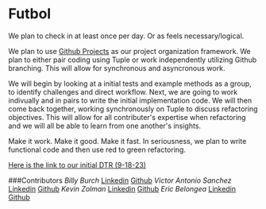 # Futbol

We plan to check in at least once per day. Or as feels necessary/logical.

We plan to use [Github Projects](https://github.com/users/zkevkev/projects/1/views/1) as our project organization framework. We plan to either pair coding using Tuple or work independently utilizing Github branching. This will allow for synchronous and asyncronous work.

We will begin by looking at a initial tests and example methods as a group, to identify challenges and direct workflow. Next, we are going to work indivually and in pairs to write the initial implementation code. We will then come back together, working synchronously on Tuple to discuss refactoring objectives. This will allow for all contributer's expertise when refactoring and we will all be able to learn from one another's insights.

Make it work. Make it good. Make it fast. In seriousness, we plan to write functional code and then use red to green refactoring.

[Here is the link to our initial DTR (9-18-23)](https://docs.google.com/document/d/e/2PACX-1vQL3NUJU_tlAAOqS84-4H1GUD6sxCn-aicIZ_PnCSxowvXuEhSBA0qkFuPes3RtcG9XZhAbtslwOfD-/pub)

###Contributors
*Billy Burch*
[Linkedin](https://www.linkedin.com/in/billy-burch-084823289/)
[Github](https://github.com/billyburch)
*Victor Antonio Sanchez*
[Linkedin](https://www.linkedin.com/in/victor-sanchez-a7952a210/)
[Github](https://github.com/vsanantone)
*Kevin Zolman*
[Linkedin](www.linkedin.com/in/kevin-zolman-a108a8222)
[Github](https://github.com/zkevkev)
*Eric Belongea*
[Linkedin](https://www.linkedin.com/in/eric-belongea/)
[Github](https://github.com/EricBelongea)